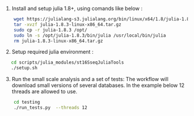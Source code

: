 1. Install and setup julia 1.8+, using comands like below :
```bash
    wget https://julialang-s3.julialang.org/bin/linux/x64/1.8/julia-1.8.3-linux-x86_64.tar.gz
    tar -xvzf julia-1.8.3-linux-x86_64.tar.gz
    sudo cp -r julia-1.8.3 /opt/
    sudo ln -s /opt/julia-1.8.3/bin/julia /usr/local/bin/julia
    rm julia-1.8.3-linux-x86_64.tar.gz
```
2. Setup required julia environment :
```bash
   cd scripts/julia_modules/st16SseqJuliaTools
   ./setup.sh 
```

3. Run the small scale analysis and a set of tests:
The workflow will download small versions of several databases. In the example below 12 threads are allowed to use.
```bash
    cd testing
    ./run_tests.py  --threads 12
```
